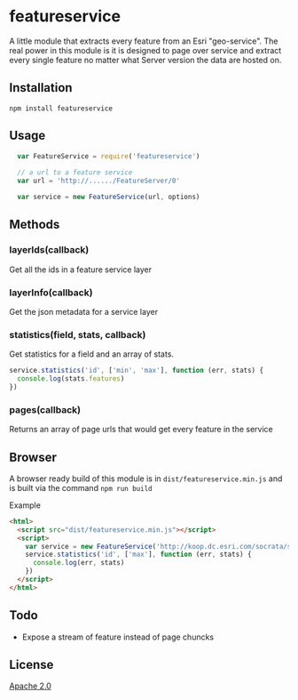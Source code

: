 # featureservice

A little module that extracts every feature from an Esri "geo-service". The real power in this module is it is designed to page over service and extract every single feature no matter what Server version the data are hosted on.

## Installation

```
npm install featureservice
```

## Usage 

```javascript
  var FeatureService = require('featureservice')
  
  // a url to a feature service
  var url = 'http://....../FeatureServer/0'

  var service = new FeatureService(url, options)
```

## Methods

### layerIds(callback)
Get all the ids in a feature service layer

### layerInfo(callback) 
Get the json metadata for a service layer

### statistics(field, stats, callback)
Get statistics for a field and an array of stats. 

```javascript
service.statistics('id', ['min', 'max'], function (err, stats) {
  console.log(stats.features)
})

```

### pages(callback)
Returns an array of page urls that would get every feature in the service

## Browser

A browser ready build of this module is in `dist/featureservice.min.js` and is built via the command `npm run build`

Example
```html
<html>
  <script src="dist/featureservice.min.js"></script>
  <script>
    var service = new FeatureService('http://koop.dc.esri.com/socrata/seattle/2tje-83f6/FeatureServer/0', {})
    service.statistics('id', ['max'], function (err, stats) { 
      console.log(err, stats)
    })
  </script>
</html>

```

## Todo

* Expose a stream of feature instead of page chuncks

## License

[Apache 2.0](LICENSE)

<!-- [](Esri Tags: ArcGIS Web Mapping GeoJson FeatureServices) -->
<!-- [](Esri Language: JavaScript) -->
